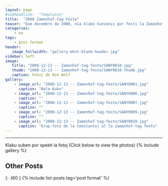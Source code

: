 ```yaml
---
layout: page
#subheadline:  "Templates"
title:  "2008 Zamenhof-tag Festo"
teaser: "Dum decembro de 2008, nia klubo kunvenis por festi la Zamanhof-tag festo.  Kelkaj da ni kunvenis ĉe la hejmo de Filipo kaj Elizabeto kun manĝaĵo, kuko, trinkaĵo, kaj kantoj.  La tempo estis ĝuita de ĉiuj."
categories:
    - eo
tags:
    - post format
header:
   image_fullwidth: "gallery-eknt-blank-header.jpg"
sidebar: left
image:
   title: "2008-12-13 -- Zamenhof-tag-festo/SANY0010.jpg"
   thumb: "2008-12-13 -- Zamenhof-tag-festo/SANY0010-thumb.jpg"
   caption: Fotoj de Ron Wolf
gallery:
    - image_url: "2008-12-13 -- Zamenhof-tag-festo/SANY0001.jpg"
      caption: "Bela Kuko"
    - image_url: "2008-12-13 -- Zamenhof-tag-festo/SANY0006.jpg"
      caption: ""
    - image_url: "2008-12-13 -- Zamenhof-tag-festo/SANY0007.jpg"
      caption: ""
    - image_url: "2008-12-13 -- Zamenhof-tag-festo/SANY0009.jpg"
      caption: ""
    - image_url: "2008-12-13 -- Zamenhof-tag-festo/SANY0010.jpg"
      caption: "Grup-foto de la ĉeestantoj al la zamanhof-tag festo"
---
```

<!--more-->
--------------------------
Klaku suben por spekti la fotoj (Click below to view the photos)
{% include gallery %}


## Other Posts
{: .t60 }
{% include list-posts tag='post format' %}

